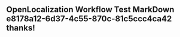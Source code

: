 <properties
ms.topic="hero-topic1"
ms.test1="hero-topic"
ms.test2="test"/>

## OpenLocalization Workflow Test MarkDown e8178a12-6d37-4c55-870c-81c5ccc4ca42 thanks!
